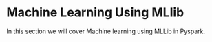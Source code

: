# Machine Learning Using MLlib

In this section we will cover Machine learning using MLLib in Pyspark.


